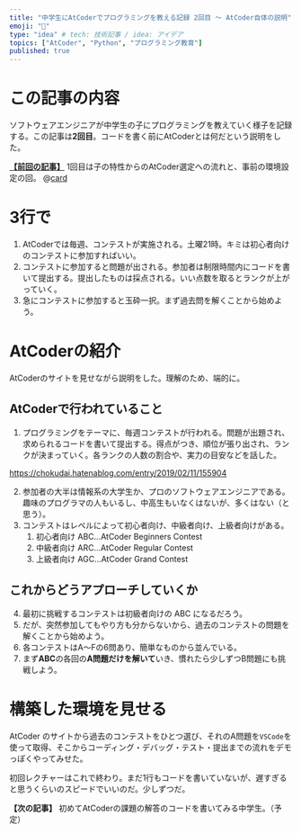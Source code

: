 ```yaml
---
title: "中学生にAtCoderでプログラミングを教える記録 2回目 〜 AtCoder自体の説明"
emoji: "🐣"
type: "idea" # tech: 技術記事 / idea: アイデア
topics: ["AtCoder", "Python", "プログラミング教育"]
published: true
---
```

# この記事の内容
ソフトウェアエンジニアが中学生の子にプログラミングを教えていく様子を記録する。この記事は**2回目**。コードを書く前にAtCoderとは何だという説明をした。

[**【前回の記事】**](https://zenn.dev/aromarious/articles/enjoy-atcoder-01)
1回目は子の特性からのAtCoder選定への流れと、事前の環境設定の回。
@[card](https://zenn.dev/aromarious/articles/enjoy-atcoder-01)

# 3行で
1. AtCoderでは毎週、コンテストが実施される。土曜21時。キミは初心者向けのコンテストに参加すればいい。
2. コンテストに参加すると問題が出される。参加者は制限時間内にコードを書いて提出する。提出したものは採点される。いい点数を取るとランクが上がっていく。
3. 急にコンテストに参加すると玉砕一択。まず過去問を解くことから始めよう。

# AtCoderの紹介
AtCoderのサイトを見せながら説明をした。理解のため、端的に。

## AtCoderで行われていること
1. プログラミングをテーマに、毎週コンテストが行われる。問題が出題され、求められるコードを書いて提出する。得点がつき、順位が張り出され、ランクが決まっていく。各ランクの人数の割合や、実力の目安などを話した。

https://chokudai.hatenablog.com/entry/2019/02/11/155904

2. 参加者の大半は情報系の大学生か、プロのソフトウェアエンジニアである。趣味のプログラマの人もいるし、中高生もいなくはないが、多くはない（と思う）。
3. コンテストはレベルによって初心者向け、中級者向け、上級者向けがある。
   1. 初心者向け ABC…AtCoder Beginners Contest
   2. 中級者向け ARC…AtCoder Regular Contest
   3. 上級者向け AGC…AtCoder Grand Contest

## これからどうアプローチしていくか
4. 最初に挑戦するコンテストは初級者向けの ABC になるだろう。
5. だが、突然参加してもやり方も分からないから、過去のコンテストの問題を解くことから始めよう。
6. 各コンテストはA〜Fの6問あり、簡単なものから並んでいる。
7. まず**ABC**の各回の**A問題だけを解いて**いき、慣れたら少しずつB問題にも挑戦しよう。

# 構築した環境を見せる
AtCoder のサイトから過去のコンテストをひとつ選び、それのA問題を`VSCode`を使って取得、そこからコーディング・デバッグ・テスト・提出までの流れをデモっぽくやってみせた。

初回レクチャーはこれで終わり。まだ1行もコードを書いていないが、遅すぎると思うくらいのスピードでいいのだ。少しずつだ。

**【次の記事】**
初めてAtCoderの課題の解答のコードを書いてみる中学生。（予定）

<!-- [【次の記事】](https://zenn.dev/aromarious/articles/enjoy-atcoder-03) -->
<!-- @[card](https://zenn.dev/aromarious/articles/enjoy-atcoder-03) -->
